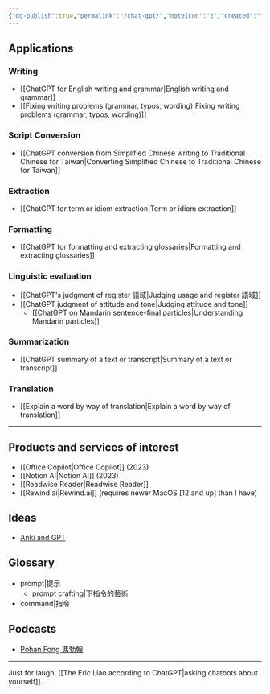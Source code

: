 ```yaml
---
{"dg-publish":true,"permalink":"/chat-gpt/","noteIcon":"2","created":"","updated":""}
---
```


## Applications

### Writing
- [[ChatGPT for English writing and grammar\|English writing and grammar]]
- [[Fixing writing problems (grammar, typos, wording)\|Fixing writing problems (grammar, typos, wording)]]

### Script Conversion
- [[ChatGPT conversion from Simplified Chinese writing to Traditional Chinese for Taiwan\|Converting Simplified Chinese to Traditional Chinese for Taiwan]]

### Extraction
- [[ChatGPT for term or idiom extraction\|Term or idiom extraction]]

### Formatting
- [[ChatGPT for formatting and extracting glossaries\|Formatting and extracting glossaries]]

### Linguistic evaluation
- [[ChatGPT's judgment of register 語域\|Judging usage and register 語域]]
- [[ChatGPT judgment of attitude and tone\|Judging attitude and tone]]
	- [[ChatGPT on Mandarin sentence-final particles\|Understanding Mandarin particles]]

### Summarization
- [[ChatGPT summary of a text or transcript\|Summary of a text or transcript]]

### Translation
- [[Explain a word by way of translation\|Explain a word by way of translation]]

---
## Products and services of interest
- [[Office Copilot\|Office Copilot]] (2023)
- [[Notion AI\|Notion AI]] (2023)
- [[Readwise Reader\|Readwise Reader]]
- [[Rewind.ai\|Rewind.ai]] (requires newer MacOS \[12 and up\] than I have)

## Ideas
- [Anki and GPT](https://news.ycombinator.com/item?id=34622913)

## Glossary
- prompt|提示
	- prompt crafting|下指令的藝術
- command|指令

## Podcasts
- [Pohan Fong 馮勃翰](https://open.firstory.me/story/cler01irx00tp01vw4b0pbgkt)

---
Just for laugh, [[The Eric Liao according to ChatGPT\|asking chatbots about yourself]].